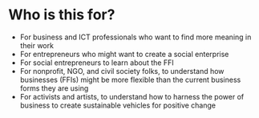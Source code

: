 # Who is this for?

* For business and ICT professionals who want to find more meaning in their work
* For entrepreneurs who might want to create a social enterprise
* For social entrepreneurs to learn about the FFI
* For nonprofit, NGO, and civil society folks, to understand how businesses (FFIs) might be more flexible than the current business forms they are using
* For activists and artists, to understand how to harness the power of business to create sustainable vehicles for positive change
